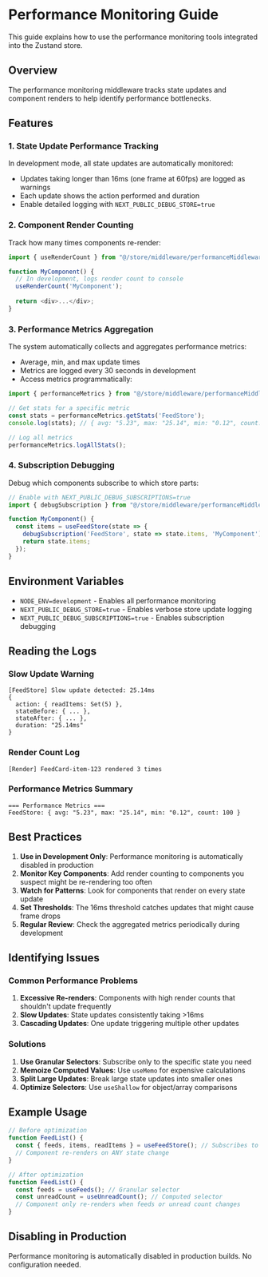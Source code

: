 # Performance Monitoring Guide

This guide explains how to use the performance monitoring tools integrated into the Zustand store.

## Overview

The performance monitoring middleware tracks state updates and component renders to help identify performance bottlenecks.

## Features

### 1. State Update Performance Tracking

In development mode, all state updates are automatically monitored:

- Updates taking longer than 16ms (one frame at 60fps) are logged as warnings
- Each update shows the action performed and duration
- Enable detailed logging with `NEXT_PUBLIC_DEBUG_STORE=true`

### 2. Component Render Counting

Track how many times components re-render:

```typescript
import { useRenderCount } from "@/store/middleware/performanceMiddleware";

function MyComponent() {
  // In development, logs render count to console
  useRenderCount('MyComponent');
  
  return <div>...</div>;
}
```

### 3. Performance Metrics Aggregation

The system automatically collects and aggregates performance metrics:

- Average, min, and max update times
- Metrics are logged every 30 seconds in development
- Access metrics programmatically:

```typescript
import { performanceMetrics } from "@/store/middleware/performanceMiddleware";

// Get stats for a specific metric
const stats = performanceMetrics.getStats('FeedStore');
console.log(stats); // { avg: "5.23", max: "25.14", min: "0.12", count: 100 }

// Log all metrics
performanceMetrics.logAllStats();
```

### 4. Subscription Debugging

Debug which components subscribe to which store parts:

```typescript
// Enable with NEXT_PUBLIC_DEBUG_SUBSCRIPTIONS=true
import { debugSubscription } from "@/store/middleware/performanceMiddleware";

function MyComponent() {
  const items = useFeedStore(state => {
    debugSubscription('FeedStore', state => state.items, 'MyComponent');
    return state.items;
  });
}
```

## Environment Variables

- `NODE_ENV=development` - Enables all performance monitoring
- `NEXT_PUBLIC_DEBUG_STORE=true` - Enables verbose store update logging
- `NEXT_PUBLIC_DEBUG_SUBSCRIPTIONS=true` - Enables subscription debugging

## Reading the Logs

### Slow Update Warning
```
[FeedStore] Slow update detected: 25.14ms
{
  action: { readItems: Set(5) },
  stateBefore: { ... },
  stateAfter: { ... },
  duration: "25.14ms"
}
```

### Render Count Log
```
[Render] FeedCard-item-123 rendered 3 times
```

### Performance Metrics Summary
```
=== Performance Metrics ===
FeedStore: { avg: "5.23", max: "25.14", min: "0.12", count: 100 }
```

## Best Practices

1. **Use in Development Only**: Performance monitoring is automatically disabled in production
2. **Monitor Key Components**: Add render counting to components you suspect might be re-rendering too often
3. **Watch for Patterns**: Look for components that render on every state update
4. **Set Thresholds**: The 16ms threshold catches updates that might cause frame drops
5. **Regular Review**: Check the aggregated metrics periodically during development

## Identifying Issues

### Common Performance Problems

1. **Excessive Re-renders**: Components with high render counts that shouldn't update frequently
2. **Slow Updates**: State updates consistently taking >16ms
3. **Cascading Updates**: One update triggering multiple other updates

### Solutions

1. **Use Granular Selectors**: Subscribe only to the specific state you need
2. **Memoize Computed Values**: Use `useMemo` for expensive calculations
3. **Split Large Updates**: Break large state updates into smaller ones
4. **Optimize Selectors**: Use `useShallow` for object/array comparisons

## Example Usage

```typescript
// Before optimization
function FeedList() {
  const { feeds, items, readItems } = useFeedStore(); // Subscribes to entire store
  // Component re-renders on ANY state change
}

// After optimization
function FeedList() {
  const feeds = useFeeds(); // Granular selector
  const unreadCount = useUnreadCount(); // Computed selector
  // Component only re-renders when feeds or unread count changes
}
```

## Disabling in Production

Performance monitoring is automatically disabled in production builds. No configuration needed.